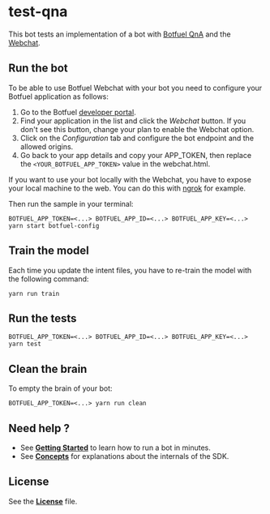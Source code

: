 # test-qna

This bot tests an implementation of a bot with [Botfuel QnA](https://docs.botfuel.io/qna/overview) and the [Webchat](https://docs.botfuel.io/webchat/overview).

## Run the bot

To be able to use Botfuel Webchat with your bot you need to configure your Botfuel application as follows:

1. Go to the Botfuel [developer portal](https://app.botfuel.io/apps).
2. Find your application in the list and click the _Webchat_ button. If you don't see this button, change your plan to enable the Webchat option.
3. Click on the _Configuration_ tab and configure the bot endpoint and the allowed origins.
4. Go back to your app details and copy your APP_TOKEN, then replace the `<YOUR_BOTFUEL_APP_TOKEN>` value in the webchat.html.

If you want to use your bot locally with the Webchat, you have to expose your local machine to the web.
You can do this with [ngrok](https://ngrok.com/) for example.

Then run the sample in your terminal:

```shell
BOTFUEL_APP_TOKEN=<...> BOTFUEL_APP_ID=<...> BOTFUEL_APP_KEY=<...> yarn start botfuel-config
```

## Train the model

Each time you update the intent files, you have to re-train the model with the following command:

```shell
yarn run train
```

## Run the tests

```shell
BOTFUEL_APP_TOKEN=<...> BOTFUEL_APP_ID=<...> BOTFUEL_APP_KEY=<...> yarn test
```

## Clean the brain

To empty the brain of your bot:

```shell
BOTFUEL_APP_TOKEN=<...> yarn run clean
```

## Need help ?

* See [**Getting Started**](https://docs.botfuel.io/dialog/getting-started) to learn how to run a bot in minutes.
* See [**Concepts**](https://docs.botfuel.io/dialog/concepts) for explanations about the internals of the SDK.

## License

See the [**License**](LICENSE.md) file.
